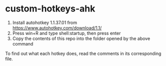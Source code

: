 # custom-hotkeys-ahk

1) Install autohotkey 1.1.37.01 from https://www.autohotkey.com/download/1.1/
2) Press win+R and type shell:startup, then press enter
3) Copy the contents of this repo into the folder opened by the above command

To find out what each hotkey does, read the comments in its corresponding file.
